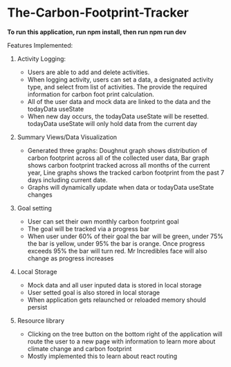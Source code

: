 # The-Carbon-Footprint-Tracker

**To run this application, run npm install, then run npm run dev**

Features Implemented: 

1. Activity Logging: 

    - Users are able to add and delete activities. 
    - When logging activity, users can set a data, a designated activity type, and select from list of activities. The provide the required information for carbon foot print calculation. 
    - All of the user data and mock data are linked to the data and the todayData useState
    - When new day occurs, the todayData useState will be resetted. todayData useState will only hold data from the current day

2. Summary Views/Data Visualization 

    - Generated three graphs: Doughnut graph shows distribution of carbon footprint across all of the collected user data, Bar graph shows carbon footprint tracked across all months of the current year, Line graphs shows the tracked carbon footprint from the past 7 days including current date. 
    - Graphs will dynamically update when data or todayData useState changes

3. Goal setting 

    - User can set their own monthly carbon footprint goal
    - The goal will be tracked via a progress bar 
    - When user under 60% of their goal the bar will be green, under 75% the bar is yellow, under 95% the bar is orange. Once progress exceeds 95% the bar will turn red. Mr Incredibles face will also change as progress increases

4. Local Storage

    - Mock data and all user inputed data is stored in local storage
    - User setted goal is also stored in local storage
    - When application gets relaunched or reloaded memory should persist 

5. Resource library 

    - Clicking on the tree button on the bottom right of the application will route the user to a new page with information to learn more about climate change and carbon footprint
    - Mostly implemented this to learn about react routing

